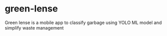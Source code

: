# green-lense
Green lense is a mobile app to classify garbage using YOLO ML model  and simplify waste management
